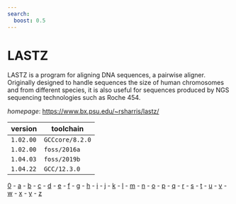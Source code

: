 ```yaml
---
search:
  boost: 0.5
---
```

# LASTZ

LASTZ is a program for aligning DNA sequences, a pairwise aligner. Originally designed to handle  sequences the size of human chromosomes and from different species, it is also useful for sequences produced by NGS   sequencing technologies such as Roche 454.

*homepage*: <https://www.bx.psu.edu/~rsharris/lastz/>

version | toolchain
--------|----------
``1.02.00`` | ``GCCcore/8.2.0``
``1.02.00`` | ``foss/2016a``
``1.04.03`` | ``foss/2019b``
``1.04.22`` | ``GCC/12.3.0``

[0](../0/index.md) - [a](../a/index.md) - [b](../b/index.md) - [c](../c/index.md) - [d](../d/index.md) - [e](../e/index.md) - [f](../f/index.md) - [g](../g/index.md) - [h](../h/index.md) - [i](../i/index.md) - [j](../j/index.md) - [k](../k/index.md) - [l](../l/index.md) - [m](../m/index.md) - [n](../n/index.md) - [o](../o/index.md) - [p](../p/index.md) - [q](../q/index.md) - [r](../r/index.md) - [s](../s/index.md) - [t](../t/index.md) - [u](../u/index.md) - [v](../v/index.md) - [w](../w/index.md) - [x](../x/index.md) - [y](../y/index.md) - [z](../z/index.md)

